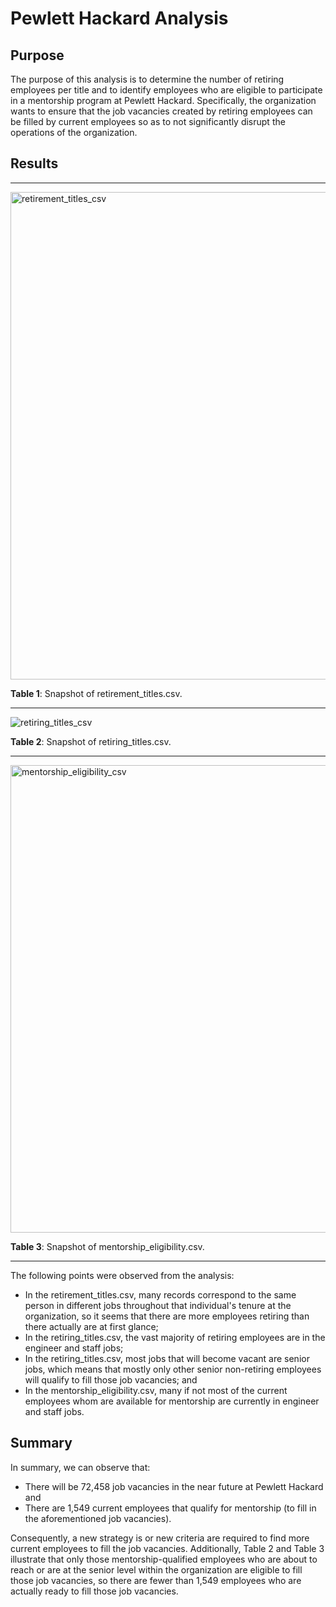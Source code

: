 # Pewlett Hackard Analysis

## Purpose
The purpose of this analysis is to determine the number of retiring employees per title and to identify employees who are eligible to participate in a mentorship program at Pewlett Hackard. Specifically, the organization wants to ensure that the job vacancies created by retiring employees can be filled by current employees so as to not significantly disrupt the operations of the organization.

## Results

_____

<img width="780" alt="retirement_titles_csv" src="https://user-images.githubusercontent.com/80941606/192239444-0ef219ae-a4b3-4eb9-aed6-7da9529ed6b5.png">

**Table 1**: Snapshot of retirement_titles.csv.

_____

![retiring_titles_csv](https://user-images.githubusercontent.com/80941606/192239472-1e02be20-2ca9-4ea4-b622-8de7a5d0f0e3.png)

**Table 2**: Snapshot of retiring_titles.csv.

_____

<img width="748" alt="mentorship_eligibility_csv" src="https://user-images.githubusercontent.com/80941606/192239501-05eb5797-24be-4aca-a899-de54bd196d82.png">

**Table 3**: Snapshot of mentorship_eligibility.csv.

_____

The following points were observed from the analysis:
* In the retirement_titles.csv, many records correspond to the same person in different jobs throughout that individual's tenure at the organization, so it seems that there are more employees retiring than there actually are at first glance;
* In the retiring_titles.csv, the vast majority of retiring employees are in the engineer and staff jobs;
* In the retiring_titles.csv, most jobs that will become vacant are senior jobs, which means that mostly only other senior non-retiring employees will qualify to fill those job vacancies; and
* In the mentorship_eligibility.csv, many if not most of the current employees whom are available for mentorship are currently in engineer and staff jobs.

## Summary
In summary, we can observe that:
* There will be 72,458 job vacancies in the near future at Pewlett Hackard and
* There are 1,549 current employees that qualify for mentorship (to fill in the aforementioned job vacancies).

Consequently, a new strategy is or new criteria are required to find more current employees to fill the job vacancies. Additionally, Table 2 and Table 3 illustrate that only those mentorship-qualified employees who are about to reach or are at the senior level within the organization are eligible to fill those job vacancies, so there are fewer than 1,549 employees who are actually ready to fill those job vacancies.
